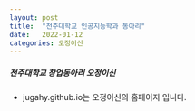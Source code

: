 ```yaml
---
layout:	post
title:	"전주대학교 인공지능학과 동아리"
date:	2022-01-12
categories:	오정이신
---
```

##### 전주대학교 창업동아리 오정이신
* jugahy.github.io는 오정이신의 홈페이지 입니다.
